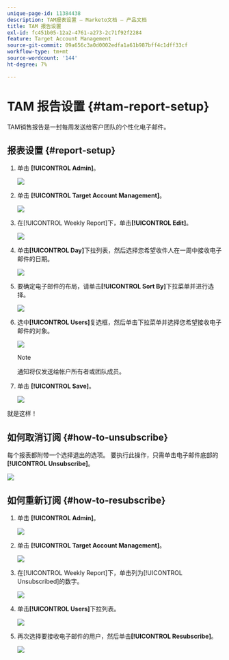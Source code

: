 ```yaml
---
unique-page-id: 11384438
description: TAM报表设置 — Marketo文档 — 产品文档
title: TAM 报告设置
exl-id: fc451b05-12a2-4761-a273-2c71f92f2284
feature: Target Account Management
source-git-commit: 09a656c3a0d0002edfa1a61b987bff4c1dff33cf
workflow-type: tm+mt
source-wordcount: '144'
ht-degree: 7%

---
```


# TAM 报告设置 {#tam-report-setup}

TAM销售报告是一封每周发送给客户团队的个性化电子邮件。

## 报表设置 {#report-setup}

1. 单击 **[!UICONTROL Admin]**。

   ![](assets/one-3.png)

1. 单击 **[!UICONTROL Target Account Management]**。

   ![](assets/tam-report-setup-2.png)

1. 在[!UICONTROL Weekly Report]下，单击&#x200B;**[!UICONTROL Edit]**。

   ![](assets/three-3.png)

1. 单击&#x200B;**[!UICONTROL Day]**&#x200B;下拉列表，然后选择您希望收件人在一周中接收电子邮件的日期。

   ![](assets/four-4.png)

1. 要确定电子邮件的布局，请单击&#x200B;**[!UICONTROL Sort By]**&#x200B;下拉菜单并进行选择。

   ![](assets/five-3.png)

1. 选中&#x200B;**[!UICONTROL Users]**&#x200B;复选框，然后单击下拉菜单并选择您希望接收电子邮件的对象。

   ![](assets/six-2.png)

   >[!NOTE]
   >
   >通知将仅发送给帐户所有者或团队成员。

1. 单击 **[!UICONTROL Save]**。

   ![](assets/seven-2.png)

就是这样！

## 如何取消订阅 {#how-to-unsubscribe}

每个报表都附带一个选择退出的选项。 要执行此操作，只需单击电子邮件底部的&#x200B;**[!UICONTROL Unsubscribe]**。

![](assets/eight-1.png)

## 如何重新订阅 {#how-to-resubscribe}

1. 单击 **[!UICONTROL Admin]**。

   ![](assets/one-3.png)

1. 单击 **[!UICONTROL Target Account Management]**。

   ![](assets/tam-report-setup-10.png)

1. 在[!UICONTROL Weekly Report]下，单击列为[!UICONTROL Unsubscribed]的数字。

   ![](assets/nine.png)

1. 单击&#x200B;**[!UICONTROL Users]**&#x200B;下拉列表。

   ![](assets/ten.png)

1. 再次选择要接收电子邮件的用户，然后单击&#x200B;**[!UICONTROL Resubscribe]**。

   ![](assets/eleven.png)
